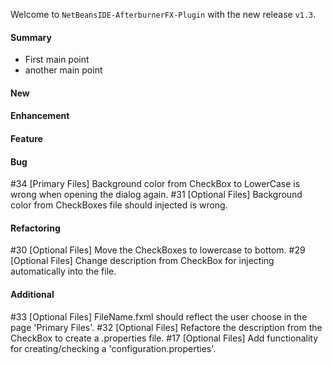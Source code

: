 Welcome to `NetBeansIDE-AfterburnerFX-Plugin` with the new release `v1.3`.



#### Summary
* First main point
* another main point



#### New



#### Enhancement



#### Feature



#### Bug
#34 [Primary Files] Background color from CheckBox to LowerCase is wrong when opening the dialog again.
#31 [Optional Files] Background color from CheckBoxes file should injected is wrong.



#### Refactoring
#30 [Optional Files] Move the CheckBoxes to lowercase to bottom.
#29 [Optional Files] Change description from CheckBox for injecting automatically into the file.



#### Additional



[//]: # (Issues which will be integrated in this release)
#33 [Optional Files] FileName.fxml should reflect the user choose in the page 'Primary Files'.
#32 [Optional Files] Refactore the description from the CheckBox to create a .properties file.
#17 [Optional Files] Add functionality for creating/checking a 'configuration.properties'.
